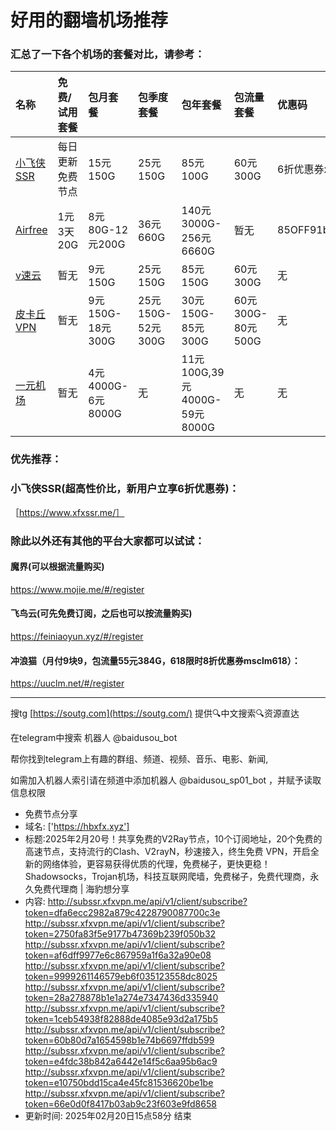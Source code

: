 # 好用的翻墙机场推荐
### 汇总了一下各个机场的套餐对比，请参考：
| 名称 | 免费/试用套餐 | 包月套餐 | 包季度套餐 | 包年套餐 | 包流量套餐 | 优惠码 |
| :----- | :----- | :----- | :----- | :----- | :----- | :-----|
| [小飞侠SSR](https://www.xfxssr.me/) | 每日更新免费节点 | 15元150G | 25元150G | 85元100G | 60元300G | 6折优惠券xfxssr1 |
| [Airfree](https://airfree.space/auth/register) | 1元3天20G | 8元80G-12元200G | 36元660G | 140元3000G-256元6660G | 暂无 | 85OFF91b22a25 |
| [v速云](https://www.xfxssr.me/) | 暂无 | 9元150G | 25元150G | 85元150G | 60元300G | 无 |
| [皮卡丘VPN](https://pkqjiasu.com/)                  | 暂无             | 9元150G-18元300G | 25元150G-52元300G | 30元150G-85元300G | 60元300G-80元500G | 无 |
| [一元机场](https://xn--4gq62f52gdss.com/#/register) | 暂无 | 4元4000G-6元8000G | 无 | 11元100G,39元4000G-59元8000G | 无 | 无 |


### 优先推荐：
### 小飞侠SSR(超高性价比，新用户立享6折优惠券)：
［https://www.xfxssr.me/］



### 除此以外还有其他的平台大家都可以试试：

#### 魔界(可以根据流量购买)
https://www.mojie.me/#/register
#### 飞鸟云(可先免费订阅，之后也可以按流量购买)
https://feiniaoyun.xyz/#/register
#### 冲浪猫（月付9块9，包流量55元384G，618限时8折优惠券msclm618）：
https://uuclm.net/#/register

---------------------------------------------------------------------------------------------------------------------------------

搜tg [https://soutg.com](https://soutg.com/) 提供🔍中文搜索🔍资源直达

在telegram中搜索 机器人 @baidusou_bot

帮你找到telegram上有趣的群组、频道、视频、音乐、电影、新闻,

如需加入机器人索引请在频道中添加机器人 @baidusou_sp01_bot ，并赋予读取信息权限

- 免费节点分享 
- 域名: ['https://hbxfx.xyz'] 
- 标题:2025年2月20号！共享免费的V2Ray节点，10个订阅地址，20个免费的高速节点，支持流行的Clash、V2rayN，秒速接入，终生免费 VPN，开启全新的网络体验，更容易获得优质的代理，免费梯子，更快更稳！Shadowsocks，Trojan机场，科技互联网爬墙，免费梯子，免费代理商，永久免费代理商  |  海豹想分享 
- 内容: 
http://subssr.xfxvpn.me/api/v1/client/subscribe?token=dfa6ecc2982a879c4228790087700c3e
http://subssr.xfxvpn.me/api/v1/client/subscribe?token=2750fa83f5e9177b47369b239f050b32
http://subssr.xfxvpn.me/api/v1/client/subscribe?token=af6dff9977e6c867959a1f6a32a90e08
http://subssr.xfxvpn.me/api/v1/client/subscribe?token=9999261146579eb6f035123558dc8025
http://subssr.xfxvpn.me/api/v1/client/subscribe?token=28a278878b1e1a274e7347436d335940
http://subssr.xfxvpn.me/api/v1/client/subscribe?token=1ceb54938f82888de4085e93d2a175b5
http://subssr.xfxvpn.me/api/v1/client/subscribe?token=60b80d7a1654598b1e74b6697ffdb599
http://subssr.xfxvpn.me/api/v1/client/subscribe?token=e4fdc38b842a6442e14f5c6aa95b6ac9
http://subssr.xfxvpn.me/api/v1/client/subscribe?token=e10750bdd15ca4e45fc81536620be1be
http://subssr.xfxvpn.me/api/v1/client/subscribe?token=66e0d0f8417b03ab9c23f603e9fd8658 
- 更新时间: 2025年02月20日15点58分 
结束
